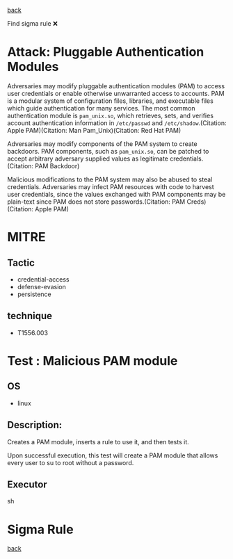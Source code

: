 
[back](../index.md)

Find sigma rule :x: 

# Attack: Pluggable Authentication Modules 

Adversaries may modify pluggable authentication modules (PAM) to access user credentials or enable otherwise unwarranted access to accounts. PAM is a modular system of configuration files, libraries, and executable files which guide authentication for many services. The most common authentication module is <code>pam_unix.so</code>, which retrieves, sets, and verifies account authentication information in <code>/etc/passwd</code> and <code>/etc/shadow</code>.(Citation: Apple PAM)(Citation: Man Pam_Unix)(Citation: Red Hat PAM)

Adversaries may modify components of the PAM system to create backdoors. PAM components, such as <code>pam_unix.so</code>, can be patched to accept arbitrary adversary supplied values as legitimate credentials.(Citation: PAM Backdoor)

Malicious modifications to the PAM system may also be abused to steal credentials. Adversaries may infect PAM resources with code to harvest user credentials, since the values exchanged with PAM components may be plain-text since PAM does not store passwords.(Citation: PAM Creds)(Citation: Apple PAM)

# MITRE
## Tactic
  - credential-access
  - defense-evasion
  - persistence


## technique
  - T1556.003


# Test : Malicious PAM module
## OS
  - linux


## Description:
Creates a PAM module, inserts a rule to use it, and then tests it.

Upon successful execution, this test will create a PAM module that allows every user to su to root without a password.


## Executor
sh

# Sigma Rule


[back](../index.md)
